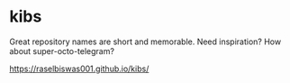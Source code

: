 # kibs
Great repository names are short and memorable. Need inspiration? How about super-octo-telegram?

https://raselbiswas001.github.io/kibs/
